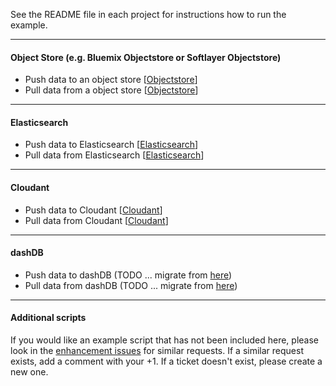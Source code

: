 See the README file in each project for instructions how to run the example.

*********************************************************************

#### Object Store (e.g. Bluemix Objectstore or Softlayer Objectstore)

- Push data to an object store [[Objectstore](./Objectstore)]
- Pull data from a object store [[Objectstore](./Objectstore)]

*********************************************************************

#### Elasticsearch 

- Push data to Elasticsearch [[Elasticsearch](./Elasticsearch)]
- Pull data from Elasticsearch [[Elasticsearch](./Elasticsearch)]

*********************************************************************

#### Cloudant 

- Push data to Cloudant [[Cloudant](./Cloudant)]
- Pull data from Cloudant [[Cloudant](./Cloudant)]

*********************************************************************

#### dashDB 

- Push data to dashDB (TODO ... migrate from [here](https://github.com/snowch/biginsight-examples/tree/master/examples/DashDBIntegrationWithSpark))
- Pull data from dashDB (TODO ... migrate from [here](https://github.com/snowch/biginsight-examples/tree/master/examples/DashDBIntegrationWithSpark))

*********************************************************************

#### Additional scripts

If you would like an example script that has not been included here, please look in the [enhancement issues](https://github.com/snowch/bluemix-spark-submit-examples/issues?q=is%3Aissue+is%3Aopen+label%3Aenhancement) for similar requests.  If a similar request exists, add a comment with your +1.  If a ticket doesn't exist, please create a new one.
